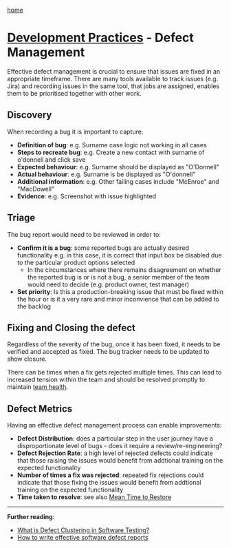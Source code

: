 [home](../README.md)
# [Development Practices](README.md) - Defect Management


Effective defect management is crucial to ensure that issues are fixed in an appropriate timeframe. There are many tools available to track issues (e.g. Jira) and recording issues in the same tool, that jobs are assigned, enables them to be prioritised together with other work.


## Discovery

When recording a bug it is important to capture:
* **Definition of bug**: e.g. Surname case logic not working in all cases
* **Steps to recreate bug**: e.g. Create a new contact with surname of o'donnell and click save
* **Expected behaviour**: e.g. Surname should be displayed as "O'Donnell"
* **Actual behaviour**: e.g. Surname is be displayed as "O'donnell"
* **Additional information**: e.g. Other failing cases include "McEnroe" and "MacDowell"
* **Evidence**: e.g. Screenshot with issue highlighted


## Triage

The bug report would need to be reviewed in order to:
* **Confirm it is a bug**: some reported bugs are actually desired functionality e.g. in this case, it is correct that input box be disabled due to the particular product options selected
    * In the circumstances where there remains disagreement on whether the reported bug is or is not a bug, a senior member of the team would need to decide (e.g. product owner, test manager)
* **Set priority**: Is this a production-breaking issue that must be fixed within the hour or is it a very rare and minor inconvience that can be added to the backlog


## Fixing and Closing the defect

Regardless of the severity of the bug, once it has been fixed, it needs to be verified and accepted as fixed.
The bug tracker needs to be updated to show closure.

There can be times when a fix gets rejected multiple times. This can lead to increased tension within the team and should be resolved promptly to maintain [team health](../culture/team-health.md).


## Defect Metrics

Having an effective defect management process can enable improvements:
* **Defect Distribution**: does a particular step in the user journey have a disproportionate level of bugs - does it require a review/re-engineering?
* **Defect Rejection Rate**: a high level of rejected defects could indicate that those raising the issues would benefit from addtional training on the expected functionality
* **Number of times a fix was rejected**: repeated fix rejections could indicate that those fixing the issues would benefit from addtional training on the expected functionality 
* **Time taken to resolve**: see also [Mean Time to Restore](../metrics/mean-time-to-restore.md)


---
**Further reading**:
* [What is Defect Clustering in Software Testing?
](https://www.browserstack.com/guide/defect-clustering-in-software-testing)
* [How to write effective software defect reports](https://techbeacon.com/app-dev-testing/how-write-effective-software-defect-reports)
